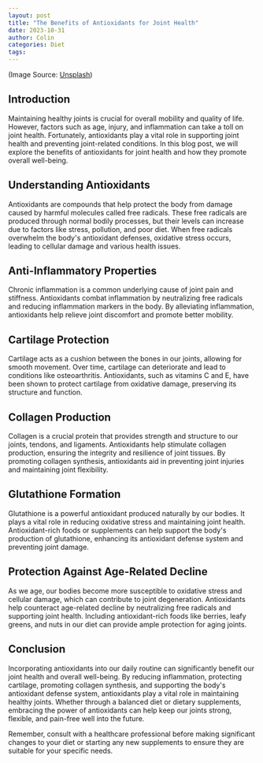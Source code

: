 ```yaml
---
layout: post
title: "The Benefits of Antioxidants for Joint Health"
date: 2023-10-31
author: Colin
categories: Diet
tags: 
---
```


(Image Source: [Unsplash](https://source.unsplash.com/1600x900/?joint-health))

## Introduction

Maintaining healthy joints is crucial for overall mobility and quality of life. However, factors such as age, injury, and inflammation can take a toll on joint health. Fortunately, antioxidants play a vital role in supporting joint health and preventing joint-related conditions. In this blog post, we will explore the benefits of antioxidants for joint health and how they promote overall well-being.

## Understanding Antioxidants

Antioxidants are compounds that help protect the body from damage caused by harmful molecules called free radicals. These free radicals are produced through normal bodily processes, but their levels can increase due to factors like stress, pollution, and poor diet. When free radicals overwhelm the body's antioxidant defenses, oxidative stress occurs, leading to cellular damage and various health issues.

## Anti-Inflammatory Properties

Chronic inflammation is a common underlying cause of joint pain and stiffness. Antioxidants combat inflammation by neutralizing free radicals and reducing inflammation markers in the body. By alleviating inflammation, antioxidants help relieve joint discomfort and promote better mobility.

## Cartilage Protection

Cartilage acts as a cushion between the bones in our joints, allowing for smooth movement. Over time, cartilage can deteriorate and lead to conditions like osteoarthritis. Antioxidants, such as vitamins C and E, have been shown to protect cartilage from oxidative damage, preserving its structure and function.

## Collagen Production

Collagen is a crucial protein that provides strength and structure to our joints, tendons, and ligaments. Antioxidants help stimulate collagen production, ensuring the integrity and resilience of joint tissues. By promoting collagen synthesis, antioxidants aid in preventing joint injuries and maintaining joint flexibility.

## Glutathione Formation

Glutathione is a powerful antioxidant produced naturally by our bodies. It plays a vital role in reducing oxidative stress and maintaining joint health. Antioxidant-rich foods or supplements can help support the body's production of glutathione, enhancing its antioxidant defense system and preventing joint damage.

## Protection Against Age-Related Decline

As we age, our bodies become more susceptible to oxidative stress and cellular damage, which can contribute to joint degeneration. Antioxidants help counteract age-related decline by neutralizing free radicals and supporting joint health. Including antioxidant-rich foods like berries, leafy greens, and nuts in our diet can provide ample protection for aging joints.

## Conclusion

Incorporating antioxidants into our daily routine can significantly benefit our joint health and overall well-being. By reducing inflammation, protecting cartilage, promoting collagen synthesis, and supporting the body's antioxidant defense system, antioxidants play a vital role in maintaining healthy joints. Whether through a balanced diet or dietary supplements, embracing the power of antioxidants can help keep our joints strong, flexible, and pain-free well into the future.

Remember, consult with a healthcare professional before making significant changes to your diet or starting any new supplements to ensure they are suitable for your specific needs.